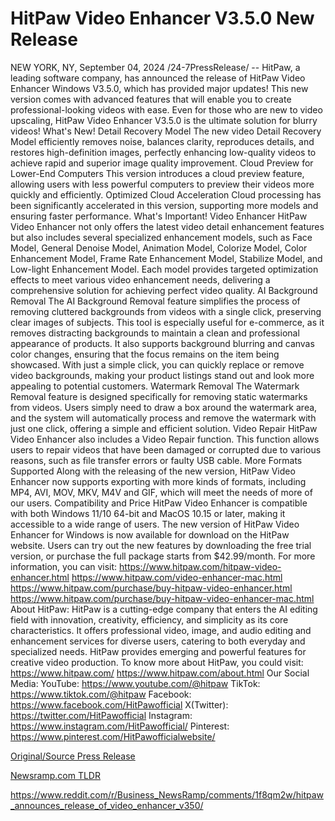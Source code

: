 # HitPaw Video Enhancer V3.5.0 New Release

NEW YORK, NY, September 04, 2024 /24-7PressRelease/ -- HitPaw, a leading software company, has announced the release of HitPaw Video Enhancer Windows V3.5.0, which has provided major updates! This new version comes with advanced features that will enable you to create professional-looking videos with ease. Even for those who are new to video upscaling, HitPaw Video Enhancer V3.5.0 is the ultimate solution for blurry videos!  What's New!  Detail Recovery Model The new video Detail Recovery Model efficiently removes noise, balances clarity, reproduces details, and restores high-definition images, perfectly enhancing low-quality videos to achieve rapid and superior image quality improvement.  Cloud Preview for Lower-End Computers This version introduces a cloud preview feature, allowing users with less powerful computers to preview their videos more quickly and efficiently.  Optimized Cloud Acceleration Cloud processing has been significantly accelerated in this version, supporting more models and ensuring faster performance.  What's Important!  Video Enhancer HitPaw Video Enhancer not only offers the latest video detail enhancement features but also includes several specialized enhancement models, such as Face Model, General Denoise Model, Animation Model, Colorize Model, Color Enhancement Model, Frame Rate Enhancement Model, Stabilize Model, and Low-light Enhancement Model. Each model provides targeted optimization effects to meet various video enhancement needs, delivering a comprehensive solution for achieving perfect video quality.  AI Background Removal The AI Background Removal feature simplifies the process of removing cluttered backgrounds from videos with a single click, preserving clear images of subjects. This tool is especially useful for e-commerce, as it removes distracting backgrounds to maintain a clean and professional appearance of products. It also supports background blurring and canvas color changes, ensuring that the focus remains on the item being showcased. With just a simple click, you can quickly replace or remove video backgrounds, making your product listings stand out and look more appealing to potential customers.  Watermark Removal The Watermark Removal feature is designed specifically for removing static watermarks from videos. Users simply need to draw a box around the watermark area, and the system will automatically process and remove the watermark with just one click, offering a simple and efficient solution.  Video Repair HitPaw Video Enhancer also includes a Video Repair function. This function allows users to repair videos that have been damaged or corrupted due to various reasons, such as file transfer errors or faulty USB cable.  More Formats Supported Along with the releasing of the new version, HitPaw Video Enhancer now supports exporting with more kinds of formats, including MP4, AVI, MOV, MKV, M4V and GIF, which will meet the needs of more of our users.  Compatibility and Price HitPaw Video Enhancer is compatible with both Windows 11/10 64-bit and MacOS 10.15 or later, making it accessible to a wide range of users. The new version of HitPaw Video Enhancer for Windows is now available for download on the HitPaw website. Users can try out the new features by downloading the free trial version, or purchase the full package starts from $42.99/month.  For more information, you can visit:  https://www.hitpaw.com/hitpaw-video-enhancer.html https://www.hitpaw.com/video-enhancer-mac.html https://www.hitpaw.com/purchase/buy-hitpaw-video-enhancer.html https://www.hitpaw.com/purchase/buy-hitpaw-video-enhancer-mac.html  About HitPaw:  HitPaw is a cutting-edge company that enters the AI editing field with innovation, creativity, efficiency, and simplicity as its core characteristics. It offers professional video, image, and audio editing and enhancement services for diverse users, catering to both everyday and specialized needs. HitPaw provides emerging and powerful features for creative video production.  To know more about HitPaw, you could visit:  https://www.hitpaw.com/ https://www.hitpaw.com/about.html  Our Social Media:  YouTube: https://www.youtube.com/@hitpaw  TikTok: https://www.tiktok.com/@hitpaw  Facebook: https://www.facebook.com/HitPawofficial  X(Twitter): https://twitter.com/HitPawofficial  Instagram: https://www.instagram.com/HitPawofficial/  Pinterest: https://www.pinterest.com/HitPawofficialwebsite/ 

[Original/Source Press Release](https://www.24-7pressrelease.com/press-release/513970/hitpaw-video-enhancer-v350-new-release)
                    

[Newsramp.com TLDR](None) 

https://www.reddit.com/r/Business_NewsRamp/comments/1f8qm2w/hitpaw_announces_release_of_video_enhancer_v350/